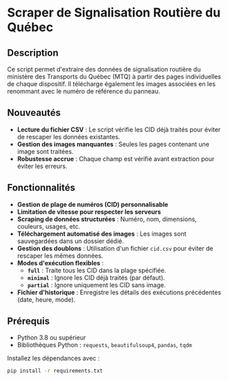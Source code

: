 # Scraper de Signalisation Routière du Québec

## Description

Ce script permet d'extraire des données de signalisation routière du ministère des Transports du Québec (MTQ) à partir des pages individuelles de chaque dispositif. Il télécharge également les images associées en les renommant avec le numéro de référence du panneau.

## Nouveautés

- **Lecture du fichier CSV** : Le script vérifie les CID déjà traités pour éviter de rescaper les données existantes.
- **Gestion des images manquantes** : Seules les pages contenant une image sont traitées.
- **Robustesse accrue** : Chaque champ est vérifié avant extraction pour éviter les erreurs.

## Fonctionnalités
- **Gestion de plage de numéros (CID) personnalisable**
- **Limitation de vitesse pour respecter les serveurs**
- **Scraping de données structurées** : Numéro, nom, dimensions, couleurs, usages, etc.
- **Téléchargement automatisé des images** : Les images sont sauvegardées dans un dossier dédié.
- **Gestion des doublons** : Utilisation d'un fichier `cid.csv` pour éviter de rescaper les mêmes données.
- **Modes d'exécution flexibles** :
  - **`full`** : Traite tous les CID dans la plage spécifiée.
  - **`minimal`** : Ignore les CID déjà traités (par défaut).
  - **`partial`** : Ignore uniquement les CID sans image.
- **Fichier d'historique** : Enregistre les détails des exécutions précédentes (date, heure, mode).

## Prérequis
- Python 3.8 ou supérieur
- Bibliothèques Python : `requests`, `beautifulsoup4`, `pandas`, `tqdm`

Installez les dépendances avec :
```bash
pip install -r requirements.txt
